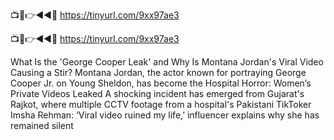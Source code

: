 📺📱👉◄◄🔴 https://tinyurl.com/9xx97ae3

📺📱👉◄◄🔴 https://tinyurl.com/9xx97ae3


What Is the 'George Cooper Leak' and Why Is Montana Jordan's Viral Video Causing a Stir?
Montana Jordan, the actor known for portraying George Cooper Jr. on Young Sheldon, has become the 
Hospital Horror: Women’s Private Videos Leaked
A shocking incident has emerged from Gujarat's Rajkot, where multiple CCTV footage from a hospital's 
Pakistani TikToker Imsha Rehman: ‘Viral video ruined my life,’ influencer explains why she has remained silent
